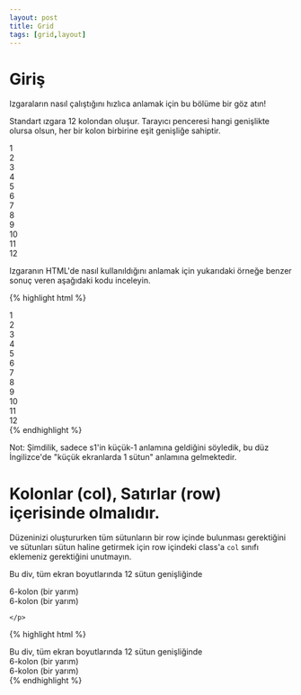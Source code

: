 ```yaml
---
layout: post
title: Grid
tags: [grid,layout]
---
```


<h1>Giriş</h1>
Izgaraların nasıl çalıştığını hızlıca anlamak için bu bölüme bir göz atın!

<p>Standart ızgara 12 kolondan oluşur. Tarayıcı penceresi hangi genişlikte olursa olsun, her bir kolon birbirine eşit genişliğe sahiptir.</p>

<div class="row">
	<div class="col s1 dev-assertive text-center">1</div>
	<div class="col s1 dev-assertive text-center">2</div>
	<div class="col s1 dev-assertive text-center">3</div>
	<div class="col s1 dev-assertive text-center">4</div>
	<div class="col s1 dev-assertive text-center">5</div>
	<div class="col s1 dev-assertive text-center">6</div>
	<div class="col s1 dev-assertive text-center">7</div>
	<div class="col s1 dev-assertive text-center">8</div>
	<div class="col s1 dev-assertive text-center">9</div>
	<div class="col s1 dev-assertive text-center">10</div>
	<div class="col s1 dev-assertive text-center">11</div>
	<div class="col s1 dev-assertive text-center">12</div>
</div>

Izgaranın HTML'de nasıl kullanıldığını anlamak için yukarıdaki örneğe benzer sonuç veren aşağıdaki kodu inceleyin.

{% highlight html %}
<div class="row">
	<div class="col s1">1</div>
	<div class="col s1">2</div>
	<div class="col s1">3</div>
	<div class="col s1">4</div>
	<div class="col s1">5</div>
	<div class="col s1">6</div>
	<div class="col s1">7</div>
	<div class="col s1">8</div>
	<div class="col s1">9</div>
	<div class="col s1">10</div>
	<div class="col s1">11</div>
	<div class="col s1">12</div>
</div>
{% endhighlight %}

Not: Şimdilik, sadece s1'in küçük-1 anlamına geldiğini söyledik, bu düz İngilizce'de "küçük ekranlarda 1 sütun" anlamına gelmektedir.

<h1>Kolonlar (col), Satırlar (row) içerisinde olmalıdır.</h1>

Düzeninizi oluştururken tüm sütunların bir row içinde bulunması gerektiğini ve sütunları sütun haline getirmek için row içindeki class'a `col` sınıfı eklemeniz gerektiğini unutmayın.

<div class="row">
	<div class="col s12 dev-assertive text-center"><span class="flow-text">Bu div, tüm ekran boyutlarında 12 sütun genişliğinde</span></div>
	<p>
	<div class="col s6 dev-assertive text-center"><span class="flow-text">6-kolon (bir yarım)</span></div>
	<div class="col s6 dev-assertive text-center"><span class="flow-text">6-kolon (bir yarım)</span></div>
		
	</p>
</div>

{% highlight html %}
<div class="row">
	<div class="col s12">Bu div, tüm ekran boyutlarında 12 sütun genişliğinde</div>
	<div class="col s6">6-kolon (bir yarım)</div>
	<div class="col s6">6-kolon (bir yarım)</div>
</div>
{% endhighlight %}
